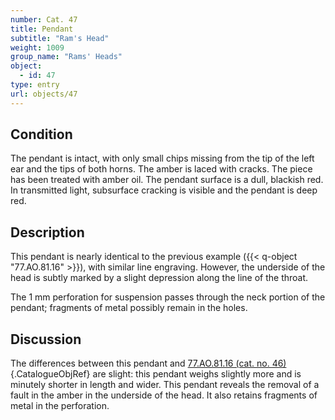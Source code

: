 ```yaml
---
number: Cat. 47
title: Pendant
subtitle: "Ram's Head"
weight: 1009
group_name: "Rams' Heads"
object:
  - id: 47
type: entry
url: objects/47
---
```


## Condition

The pendant is intact, with only small chips missing from the tip of the left ear and the tips of both horns. The amber is laced with cracks. The piece has been treated with amber oil. The pendant surface is a dull, blackish red. In transmitted light, subsurface cracking is visible and the pendant is deep red.

## Description

This pendant is nearly identical to the previous example ({{< q-object "77.AO.81.16" >}}), with similar line engraving. However, the underside of the head is subtly marked by a slight depression along the line of the throat.

The 1 mm perforation for suspension passes through the neck portion of the pendant; fragments of metal possibly remain in the holes.

## Discussion

The differences between this pendant and [77.AO.81.16 (cat. no. 46)](#cat-77.AO.81.16){.CatalogueObjRef} are slight: this pendant weighs slightly more and is minutely shorter in length and wider. This pendant reveals the removal of a fault in the amber in the underside of the head. It also retains fragments of metal in the perforation.
